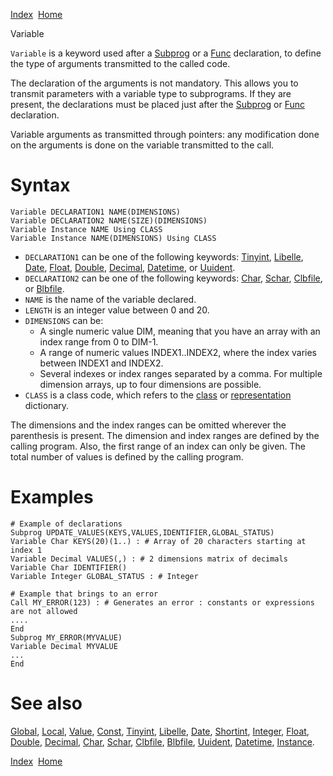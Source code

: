 [Index](index.html)  [Home](getting-started_home.html)

Variable

`Variable` is a keyword used after a [Subprog](4gl_subprog.html) or a [Func](4gl_func.html) declaration, to define the type of arguments transmitted to the called code.

The declaration of the arguments is not mandatory. This allows you to transmit parameters with a variable type to subprograms. If they are present, the declarations must be placed just after the [Subprog](4gl_subprog.html) or [Func](4gl_func.html) declaration.

Variable arguments as transmitted through pointers: any modification done on the arguments is done on the variable transmitted to the call.

# Syntax

```
Variable DECLARATION1 NAME(DIMENSIONS)
Variable DECLARATION2 NAME(SIZE)(DIMENSIONS)
Variable Instance NAME Using CLASS
Variable Instance NAME(DIMENSIONS) Using CLASS
```

* `DECLARATION1` can be one of the following keywords: [Tinyint](4gl_tinyint.html), [Libelle](4gl_libelle.html), [Date](4gl_date.html), [Float](4gl_float.html), [Double](4gl_double.html), [Decimal](4gl_decimal.html), [Datetime](4gl_datetime.html), or [Uuident](4gl_uuident.html).
* `DECLARATION2` can be one of the following keywords: [Char](4gl_char.html), [Schar](4gl_schar.html), [Clbfile](4gl_clbfile.html), or [Blbfile](4gl_blbfile.html).
* `NAME` is the name of the variable declared.
* `LENGTH` is an integer value between 0 and 20.
* `DIMENSIONS` can be:
  + A single numeric value DIM, meaning that you have an array with an index range from 0 to DIM-1.
  + A range of numeric values INDEX1..INDEX2, where the index varies between INDEX1 and INDEX2.
  + Several indexes or index ranges separated by a comma. For multiple dimension arrays, up to four dimensions are possible.
* `CLASS` is a class code, which refers to the [class](workbench-reference_class-management.html) or [representation](workbench-reference_representation-management.html) dictionary.

The dimensions and the index ranges can be omitted wherever the parenthesis is present. The dimension and index ranges are defined by the calling program. Also, the first range of an index can only be given. The total number of values is defined by the calling program.

# Examples

```
# Example of declarations
Subprog UPDATE_VALUES(KEYS,VALUES,IDENTIFIER,GLOBAL_STATUS)
Variable Char KEYS(20)(1..) : # Array of 20 characters starting at index 1
Variable Decimal VALUES(,) : # 2 dimensions matrix of decimals
Variable Char IDENTIFIER()
Variable Integer GLOBAL_STATUS : # Integer

# Example that brings to an error
Call MY_ERROR(123) : # Generates an error : constants or expressions are not allowed
....
End
Subprog MY_ERROR(MYVALUE)
Variable Decimal MYVALUE
...
End
```

# See also

[Global](4gl_global.html), [Local](4gl_local.html), [Value](4gl_value.html), [Const](4gl_const.html), [Tinyint](4gl_tinyint.html), [Libelle](4gl_libelle.html), [Date](4gl_date.html), [Shortint](4gl_shortint.html), [Integer](4gl_integer.html), [Float](4gl_float.html), [Double](4gl_double.html), [Decimal](4gl_decimal.html), [Char](4gl_char.html), [Schar](4gl_schar.html), [Clbfile](4gl_clbfile.html), [Blbfile](4gl_blbfile.html), [Uuident](4gl_uuident.html), [Datetime](4gl_datetime.html), [Instance](4gl_instance.html).

  

[Index](index.html)  [Home](getting-started_home.html)